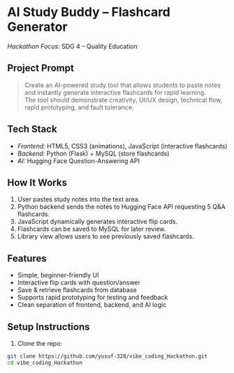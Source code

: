 # AI Study Buddy – Flashcard Generator

*Hackathon Focus:* SDG 4 – Quality Education  

## Project Prompt
> Create an AI-powered study tool that allows students to paste notes and instantly generate interactive flashcards for rapid learning.  
> The tool should demonstrate creativity, UI/UX design, technical flow, rapid prototyping, and fault tolerance.

## Tech Stack

- *Frontend:* HTML5, CSS3 (animations), JavaScript (interactive flashcards)  
- *Backend:* Python (Flask) + MySQL (store flashcards)  
- *AI:* Hugging Face Question-Answering API  

## How It Works

1. User pastes study notes into the text area.  
2. Python backend sends the notes to Hugging Face API requesting 5 Q&A flashcards.  
3. JavaScript dynamically generates interactive flip cards.  
4. Flashcards can be saved to MySQL for later review.  
5. Library view allows users to see previously saved flashcards.  

## Features

- Simple, beginner-friendly UI  
- Interactive flip cards with question/answer  
- Save & retrieve flashcards from database  
- Supports rapid prototyping for testing and feedback  
- Clean separation of frontend, backend, and AI logic  

## Setup Instructions

1. Clone the repo:
```bash
git clone https://github.com/yusuf-328/vibe_coding_Hackathon.git
cd vibe_coding_Hackathon
